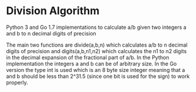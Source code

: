 # Division Algorithm
Python 3 and Go 1.7 implementations to calculate a/b given two integers a and b to n decimal digits of precision

The main two functions are divide(a,b,n) which calculates a/b to n decimal digits of precision and digits(a,b,n1,n2) which 
calculates the n1 to n2 digits in the decimal expansion of the fractional part of a/b.  In the Python implementation the integers
a and b can be of arbitrary size.  In the Go version the type int is used which is an 8 byte size integer meaning that a and b 
should be less than 2^31.5 (since one bit is used for the sign) to work properly.
